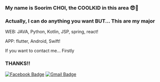 ### My name is Soorim CHOI, the COOLKID in this area 😎👋

<!--
**sxxrxm/sxxrxm** is a ✨ _special_ ✨ repository because its `README.md` (this file) appears on your GitHub profile.

Here are some ideas to get you started:

- 🔭 I’m currently working on ...
- 🌱 I’m currently learning ...
- 👯 I’m looking to collaborate on ...
- 🤔 I’m looking for help with ...
- 💬 Ask me about ...
- 📫 How to reach me: ...
- 😄 Pronouns: ...
- ⚡ Fun fact: ...
-->
### Actually, I can do anything you want BUT... This are my major
WEB: JAVA, Python, Kotlin, JSP, spring, react!

APP: flutter, Android, Swift!

If you want to contact me... Firstly 
### THANKS!!
 [![Facebook Badge](https://img.shields.io/badge/facebook-1877f2?style=flat-square&logo=facebook&logoColor=white&link=https://www.facebook.com/sxxrxm)](https://www.facebook.com/sxxrxm)
[![Gmail Badge](https://img.shields.io/badge/Gmail-d14836?style=flat-square&logo=Gmail&logoColor=white&link=mailto:sxxrxm@gmail.com)](mailto:sxxrxm@gmail.com)

